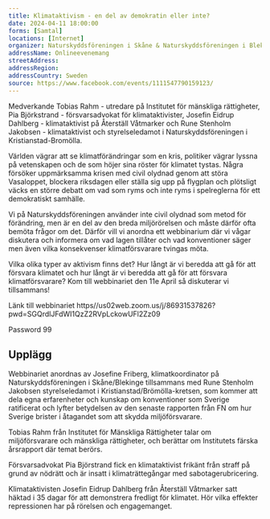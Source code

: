 ```yaml
---
title: Klimataktivism - en del av demokratin eller inte?
date: 2024-04-11 18:00:00
forms: [Samtal]
locations: [Internet]
organizer: Naturskyddsföreningen i Skåne & Naturskyddsföreningen i Blekinge
addressName: Onlineevenemang
streetAddress: 
addressRegion: 
addressCountry: Sweden
source: https://www.facebook.com/events/1111547790159123/
---
```

Medverkande Tobias Rahm - utredare på Institutet för mänskliga rättigheter, Pia Björkstrand - försvarsadvokat för klimataktivister, Josefin Eidrup Dahlberg - klimataktivist på Återställ Våtmarker och Rune Stenholm Jakobsen - klimataktivist och styrelseledamot i Naturskyddsföreningen i Kristianstad-Bromölla.
 
Världen vägrar att se klimatförändringar som en kris, politiker vägrar lyssna på vetenskapen och de som höjer sina röster för klimatet tystas. Några försöker uppmärksamma krisen med civil olydnad genom att störa Vasaloppet, blockera riksdagen eller ställa sig upp på flygplan och plötsligt väcks en större debatt om vad som ryms och inte ryms i spelreglerna för ett demokratiskt samhälle. 

Vi på Naturskyddsföreningen använder inte civil olydnad som metod för förändring, men är en del av den breda miljörörelsen och måste därför ofta bemöta frågor om det. Därför vill vi anordna ett webbinarium där vi vågar diskutera och informera om vad lagen tillåter och vad konventioner säger men även vilka konsekvenser klimatförsvarare tvingas möta. 
 
Vilka olika typer av aktivism finns det? Hur långt är vi beredda att gå för att försvara klimatet och hur långt är vi beredda att gå för att försvara klimatförsvarare? Kom till webbinariet den 11e April så diskuterar vi tillsammans! 

Länk till webbinariet https//us02web.zoom.us/j/86931537826?pwd=SGQrdlJFdWI1QzZ2RVpLckowUFl2Zz09

Password 99

## Upplägg

Webbinariet anordnas av Josefine Friberg, klimatkoordinator på Naturskyddsföreningen i Skåne/Blekinge tillsammans med Rune Stenholm Jakobsen styrelseledamot i Kristianstad/Brömölla-kretsen, som kommer att dela egna erfarenheter och kunskap om konventioner som Sverige ratificerat och lyfter betydelsen av den senaste rapporten från FN om hur Sverige brister i åtagandet som att skydda miljöförsvarare.

Tobias Rahm från Institutet för Mänskliga Rättigheter talar om miljöförsvarare och mänskliga rättigheter, och berättar om Institutets färska årsrapport där temat berörs.  
 
Försvarsadvokat Pia Björstrand fick en klimataktivist frikänt från straff på grund av nödrätt och är insatt i klimaträttegångar med sabotagerubricering. 
 
Klimataktivisten Josefin Eidrup Dahlberg från Återställ Våtmarker satt häktad i 35 dagar för att demonstrera fredligt för klimatet. Hör vilka effekter repressionen har på rörelsen och engagemanget.  
